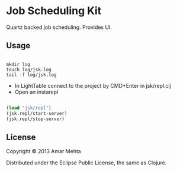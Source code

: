 # Job Scheduling Kit
Quartz backed job scheduling.
Provides UI.

## Usage

```shell

mkdir log
touch log/jsk.log
tail -f log/jsk.log

```

* In LightTable connect to the project by CMD+Enter in jsk/repl.clj
* Open an instarepl

```clojure

(load "jsk/repl")
(jsk.repl/start-server)
(jsk.repl/stop-server)

```


## License

Copyright © 2013 Amar Mehta

Distributed under the Eclipse Public License, the same as Clojure.
